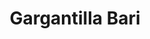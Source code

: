 ---
title: Gargantilla Bari
date: 
draft: false

# descripcion
description : Gargantilla de plata ajustable

materials: Plata 925

color: Plateado

dimensions: 12cm diam

code: 04-17-0364

type: "Colgantes"

categories: []

price: $9.320,00

price_eftvo: $7.925,00

# Images
# first image will be shown in the product page
images:
  # - image: "images/path_to_image"
  # La ubicacion de las imagenes es imagenes/Colgantes/Colgantes.Gargantillas/04-17-0364-gargantilla-bari
  - image: "./images/colgantes/gargantillas/04-17-0364-gargantilla-rigida_a.JPG"
  - image: "./images/colgantes/gargantillas/04-17-0364-gargantilla-rigida_b.JPG"
---